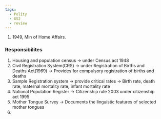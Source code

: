 ```yaml
---
tags:
  - Polity
  - GS2
  - review
---
```

1. 1949, Min of Home Affairs.
### Responsibilites
1. Housing and population census -> under Census act 1948
2. Civil Registration System(CRS) -> under Registration of Births and Deaths Act(1969) -> Provides for compulsory registration of births and deaths
3. Sample Registration system -> provide critical rates -> Birth rate, death rate, maternal mortality rate, infant mortality rate
4. National Population Register -> Citizenship rule 2003 under citizenship act 1995
5. Mother Tongue Survey -> Documents the linguistic features of selected mother tongues
6. 
